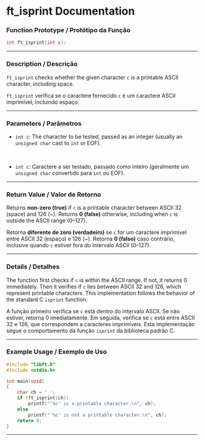 # ft\_isprint Documentation

### Function Prototype / Protótipo da Função

```c
int ft_isprint(int c);
```

---

### Description / Descrição

`ft_isprint` checks whether the given character `c` is a printable ASCII character, including space.

`ft_isprint` verifica se o caractere fornecido `c` é um caractere ASCII imprimível, incluindo espaço.

---

### Parameters / Parâmetros

- `int c`: The character to be tested, passed as an integer (usually an `unsigned char` cast to `int` or EOF).

&nbsp;

- `int c`: Caractere a ser testado, passado como inteiro (geralmente um `unsigned char` convertido para `int` ou EOF).

---

### Return Value / Valor de Retorno

Returns **non-zero (true)** if `c` is a printable character between ASCII 32 (space) and 126 (\~).
Returns **0 (false)** otherwise, including when `c` is outside the ASCII range (0–127).

Retorna **diferente de zero (verdadeiro)** se `c` for um caractere imprimível entre ASCII 32 (espaço) e 126 (\~).
Retorna **0 (falso)** caso contrário, inclusive quando `c` estiver fora do intervalo ASCII (0–127).

---

### Details / Detalhes

The function first checks if `c` is within the ASCII range. If not, it returns 0 immediately.
Then it verifies if `c` lies between ASCII 32 and 126, which represent printable characters.
This implementation follows the behavior of the standard C `isprint` function.

A função primeiro verifica se `c` está dentro do intervalo ASCII. Se não estiver, retorna 0 imediatamente.
Em seguida, verifica se `c` está entre ASCII 32 e 126, que correspondem a caracteres imprimíveis.
Esta implementação segue o comportamento da função `isprint` da biblioteca padrão C.

---

### Example Usage / Exemplo de Uso

```c
#include "libft.h"
#include <stdio.h>

int main(void)
{
    char ch = ' ';
    if (ft_isprint(ch))
        printf("'%c' is a printable character.\n", ch);
    else
        printf("'%c' is not a printable character.\n", ch);
    return 0;
}
```

---

